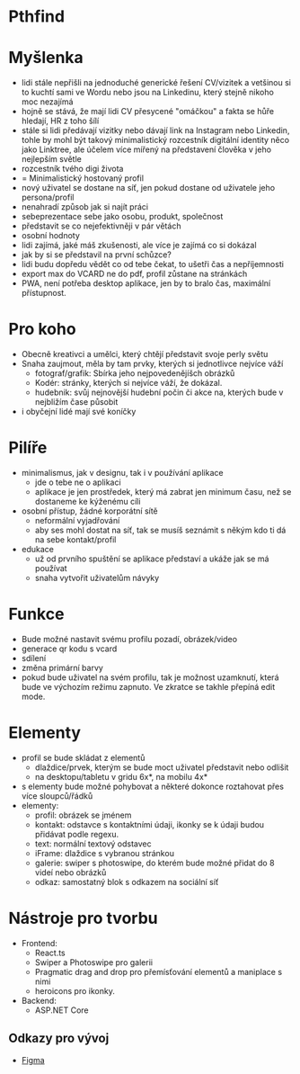 # Pthfind

# Myšlenka
- lidi stále nepřišli na jednoduché generické řešení CV/vizitek a vetšinou si to kuchtí sami ve Wordu nebo jsou na Linkedinu, který stejně nikoho moc nezajímá
- hojně se stává, že mají lidi CV přesycené "omáčkou" a fakta se hůře hledají, HR z toho šílí
- stále si lidi předávají vizitky nebo dávají link na Instagram nebo Linkedin, tohle by mohl být takový minimalistický rozcestník digitální identity něco jako Linktree, ale účelem více mířený na představení člověka v jeho nejlepším světle
- rozcestník tvého digi života
- \= Minimalistický hostovaný profil
- nový uživatel se dostane na síť, jen pokud dostane od uživatele jeho persona/profil
- nenahradí způsob jak si najít práci
- sebeprezentace sebe jako osobu, produkt, společnost
- představit se co nejefektivněji v pár větách
- osobní hodnoty
- lidi zajímá, jaké máš zkušenosti, ale více je zajímá co si dokázal
- jak by si se představil na první schůzce?
- lidi budu dopředu vědět co od tebe čekat, to ušetři čas a nepříjemnosti
- export max do VCARD ne do pdf, profil zůstane na stránkách
- PWA, není potřeba desktop aplikace, jen by to bralo čas, maximální přístupnost.
# Pro koho
- Obecně kreativci a umělci, který chtějí představit svoje perly světu
- Snaha zaujmout, měla by tam prvky, kterých si jednotlivce nejvíce váží
	- fotograf/grafik: Sbírka jeho nejpovedenějíšch obrázků
	- Kodér: stránky, kterých si nejvíce váží, že dokázal.
	- hudebnik: svůj nejnovější hudební počin či akce na, kterých bude v nejbližím čase působit
- i obyčejní lidé mají své koníčky
# Pilíře
- minimalismus, jak v designu, tak i v používání aplikace
	- jde o tebe ne o aplikaci
	- aplikace je jen prostředek, který má zabrat jen minimum času, než se dostaneme ke kýženému cíli
- osobní přístup, žádné korporátní sítě
	- neformální vyjadřování
	- aby ses mohl dostat na síť, tak se musíš seznámit s někým kdo ti dá na sebe kontakt/profil
- edukace
	- už od prvního spuštění se aplikace představí a ukáže jak se má používat
	- snaha vytvořit uživatelům návyky
# Funkce
- Bude možné nastavit svému profilu pozadí, obrázek/video
- generace qr kodu s vcard
- sdílení
- změna primární barvy
- pokud bude uživatel na svém profilu, tak je možnost uzamknutí, která bude ve výchozím režimu zapnuto. Ve zkratce se takhle přepíná edit mode.
# Elementy
- profil se bude skládat z elementů
	- dlaždice/prvek, kterým se bude moct uživatel představit nebo odlišit
	- na desktopu/tabletu v gridu 6x*, na mobilu 4x*
- s elementy bude možné pohybovat a některé dokonce roztahovat přes více sloupců/řádků
- elementy: 
	- profil: obrázek se jménem
	- kontakt: odstavce s kontaktními údaji, ikonky se k údaji budou přidávat podle regexu.
	- text: normální textový odstavec
	- iFrame: dlaždice s vybranou stránkou
	- galerie: swiper s photoswipe, do kterém bude možné přidat do 8 videí nebo obrázků
	- odkaz: samostatný blok s odkazem na sociální síť
# Nástroje pro tvorbu
- Frontend:
	- React.ts
	- Swiper a Photoswipe pro galerii
	- Pragmatic drag and drop pro přemísťování elementů a maniplace s nimi
	- heroicons pro ikonky.
- Backend:
    - ASP.NET Core

## Odkazy pro vývoj

- [Figma](https://www.figma.com/file/FNIubqs15CI6uT6EClqgkX/Pthfind?type=design&node-id=0%3A1&mode=design&t=0Nose62vSZgYsUG9-1)